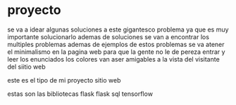 # proyecto
se va a idear algunas soluciones a este gigantesco problema ya que es muy importante solucionarlo
ademas de soluciones se van a encontrar los multiples problemas ademas de ejemplos de estos problemas
se va atener el minimalismo en la pagina web para que la gente no le de pereza entrar y leer los enunciados 
los colores van aser amigables a la vista del visitante del siitio web

este es el tipo de mi proyecto
sitio web

estas son las bibliotecas
flask
flask sql
tensorflow

